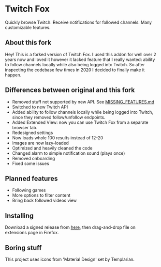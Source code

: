 # Twitch Fox
Quickly browse Twitch. Receive notifications for followed channels. Many customizable features.

## About this fork
Hey! This is a forked version of Twitch Fox. I used this addon for well over 2 years now and loved it however it lacked feature that I really wanted: ability to follow channels locally while also being logged into Twitch. So after inspecting the codebase few times in 2020 I decided to finally make it happen.

## Differences between original and this fork
- Removed stuff not supported by new API. See [MISSING_FEATURES.md](MISSING_FEATURES.md)
- Switched to new Twitch API
- Added ability to follow channels locally while being logged into Twitch, since they removed follow/unfollow endpoints.
- Added Extended View: now you can use Twitch Fox from a separate browser tab.
- Redesigned settings
- Now loads whole 100 results instead of 12-20
- Images are now lazy-loaded
- Optimized and heavily cleaned the code
- Changed alarm to simple notification sound (plays once)
- Removed onboarding
- Fixed some issues

## Planned features
- Following games
- More options to filter content
- Bring back followed videos view

## Installing
Download a signed release from [here](https://github.com/kubaska/twitch-fox/releases), then drag-and-drop file on extensions page in Firefox.

## Boring stuff
This project uses icons from 'Material Design' set by Templarian.
